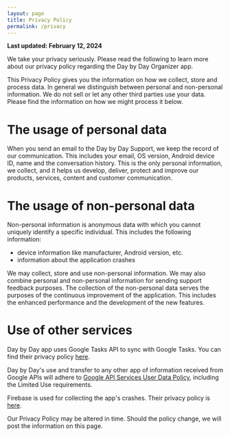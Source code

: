```yaml
---
layout: page
title: Privacy Policy
permalink: /privacy
---
```


**Last updated: February 12, 2024**

We take your privacy seriously. Please read the following to learn more about our privacy policy regarding the Day by Day Organizer app.

This Privacy Policy gives you the information on how we collect, store and process data. In general we distinguish between personal and non-personal information. We do not sell or let any other third parties use your data. Please find the information on how we might process it below.

# The usage of personal data

When you send an email to the Day by Day Support, we keep the record of our communication. This includes your email, OS version, Android device ID, name and the conversation history. This is the only personal information, we collect, and it helps us develop, deliver, protect and improve our products, services, content and customer communication.

# The usage of non-personal data

Non-personal information is anonymous data with which you cannot uniquely identify a specific individual. This includes the following information:

* device information like manufacturer, Android version, etc.
* information about the application crashes

We may collect, store and use non-personal information. We may also combine personal and non-personal information for sending support feedback purposes. The collection of the non-personal data serves the purposes of the continuous improvement of the application. This includes the enhanced performance and the development of the new features.

# Use of other services

Day by Day app uses Google Tasks API to sync with Google Tasks. You can find their privacy policy <a href="https://policies.google.com/privacy" target="_blank">here</a>.

Day by Day's use and transfer to any other app of information received from Google APIs will adhere to <a href="https://developers.google.com/terms/api-services-user-data-policy#additional_requirements_for_specific_api_scopes" target="_blank">Google API Services User Data Policy</a>, including the Limited Use requirements.

Firebase is used for collecting the app's crashes. Their privacy policy is <a href="https://www.firebase.com/terms/privacy-policy.html" target="_blank">here</a>.

Our Privacy Policy may be altered in time. Should the policy change, we will post the information on this page.
